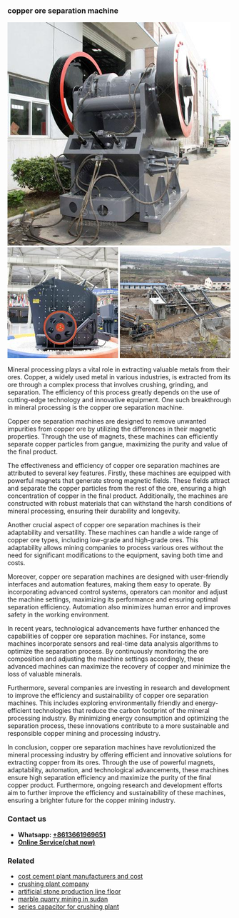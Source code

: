 <h3>copper ore separation machine</h3><img src='1708332668.jpg' alt=''><p>Mineral processing plays a vital role in extracting valuable metals from their ores. Copper, a widely used metal in various industries, is extracted from its ore through a complex process that involves crushing, grinding, and separation. The efficiency of this process greatly depends on the use of cutting-edge technology and innovative equipment. One such breakthrough in mineral processing is the copper ore separation machine.</p><p>Copper ore separation machines are designed to remove unwanted impurities from copper ore by utilizing the differences in their magnetic properties. Through the use of magnets, these machines can efficiently separate copper particles from gangue, maximizing the purity and value of the final product.</p><p>The effectiveness and efficiency of copper ore separation machines are attributed to several key features. Firstly, these machines are equipped with powerful magnets that generate strong magnetic fields. These fields attract and separate the copper particles from the rest of the ore, ensuring a high concentration of copper in the final product. Additionally, the machines are constructed with robust materials that can withstand the harsh conditions of mineral processing, ensuring their durability and longevity.</p><p>Another crucial aspect of copper ore separation machines is their adaptability and versatility. These machines can handle a wide range of copper ore types, including low-grade and high-grade ores. This adaptability allows mining companies to process various ores without the need for significant modifications to the equipment, saving both time and costs.</p><p>Moreover, copper ore separation machines are designed with user-friendly interfaces and automation features, making them easy to operate. By incorporating advanced control systems, operators can monitor and adjust the machine settings, maximizing its performance and ensuring optimal separation efficiency. Automation also minimizes human error and improves safety in the working environment.</p><p>In recent years, technological advancements have further enhanced the capabilities of copper ore separation machines. For instance, some machines incorporate sensors and real-time data analysis algorithms to optimize the separation process. By continuously monitoring the ore composition and adjusting the machine settings accordingly, these advanced machines can maximize the recovery of copper and minimize the loss of valuable minerals.</p><p>Furthermore, several companies are investing in research and development to improve the efficiency and sustainability of copper ore separation machines. This includes exploring environmentally friendly and energy-efficient technologies that reduce the carbon footprint of the mineral processing industry. By minimizing energy consumption and optimizing the separation process, these innovations contribute to a more sustainable and responsible copper mining and processing industry.</p><p>In conclusion, copper ore separation machines have revolutionized the mineral processing industry by offering efficient and innovative solutions for extracting copper from its ores. Through the use of powerful magnets, adaptability, automation, and technological advancements, these machines ensure high separation efficiency and maximize the purity of the final copper product. Furthermore, ongoing research and development efforts aim to further improve the efficiency and sustainability of these machines, ensuring a brighter future for the copper mining industry.</p><h3>Contact us</h3><ul><li><strong>Whatsapp:&nbsp;<a href="https://wa.me/8613661969651">+8613661969651</a></strong></li><li><a href="https://swt.shibang-china.com/?git&amp;zhl&amp;copper ore separation machine"><strong>Online Service(chat now)</strong></a></li></ul><h3>Related</h3><ul><li><a href='cost cement plant manufacturers and cost.md'>cost cement plant manufacturers and cost</a></li><li><a href='crushing plant company.md'>crushing plant company</a></li><li><a href='artificial stone production line floor.md'>artificial stone production line floor</a></li><li><a href='marble quarry mining in sudan.md'>marble quarry mining in sudan</a></li><li><a href='series capacitor for crushing plant.md'>series capacitor for crushing plant</a></li></ul>